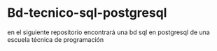 # Bd-tecnico-sql-postgresql
en el siguiente repositorio encontrará una bd sql en postgresql de una escuela técnica de programación
